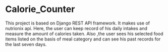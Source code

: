 # Calorie_Counter

This project is based on Django REST API framework. It makes use of nutrionix api. Here, the user can keep record of his daily intakes and measure the amount of calories taken. Also ,the user sees his selected food items listed on the basis of meal category and can see his past records for the last seven days.
